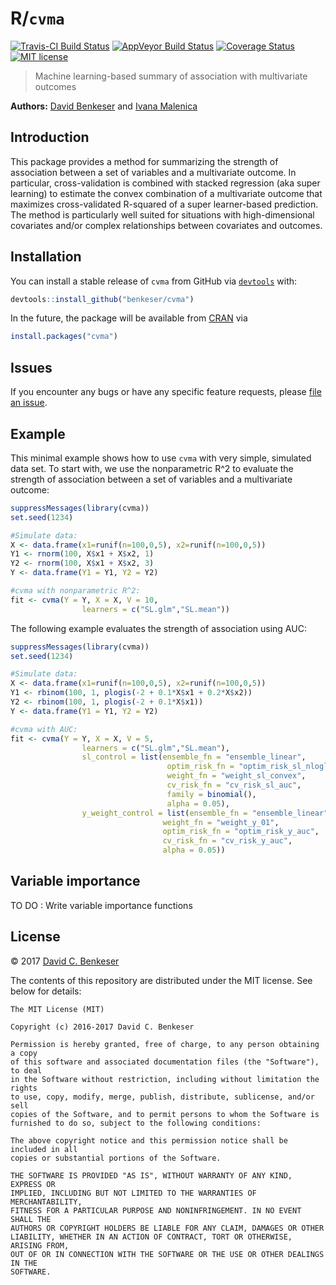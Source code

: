 
<!-- README.md is generated from README.Rmd. Please edit that file -->
R/`cvma`
========

[![Travis-CI Build Status](https://travis-ci.org/benkeser/cvma.svg?branch=master)](https://travis-ci.org/benkeser/cvma) [![AppVeyor Build Status](https://ci.appveyor.com/api/projects/status/github/benkeser/cvma?branch=master&svg=true)](https://ci.appveyor.com/project/benkeser/cvma) [![Coverage Status](https://img.shields.io/codecov/c/github/benkeser/cvma/master.svg)](https://codecov.io/github/benkeser/cvma?branch=master) [![MIT license](http://img.shields.io/badge/license-MIT-brightgreen.svg)](http://opensource.org/licenses/MIT)

> Machine learning-based summary of association with multivariate outcomes

**Authors:** [David Benkeser](https://www.benkeserstatistics.com/) and [Ivana Malenica](https://github.com/podTockom)

Introduction
------------

This package provides a method for summarizing the strength of association between a set of variables and a multivariate outcome. In particular, cross-validation is combined with stacked regression (aka super learning) to estimate the convex combination of a multivariate outcome that maximizes cross-validated R-squared of a super learner-based prediction. The method is particularly well suited for situations with high-dimensional covariates and/or complex relationships between covariates and outcomes.

Installation
------------

You can install a stable release of `cvma` from GitHub via [`devtools`](https://www.rstudio.com/products/rpackages/devtools/) with:

``` r
devtools::install_github("benkeser/cvma")
```

In the future, the package will be available from [CRAN](https://cran.r-project.org/) via

``` r
install.packages("cvma")
```

Issues
------

If you encounter any bugs or have any specific feature requests, please [file an issue](https://github.com/benkeser/cvma/issues).

Example
-------

This minimal example shows how to use `cvma` with very simple, simulated data set. To start with, we use the nonparametric R^2 to evaluate the strength of association between a set of variables and a multivariate outcome:

``` r
suppressMessages(library(cvma))
set.seed(1234)

#Simulate data:
X <- data.frame(x1=runif(n=100,0,5), x2=runif(n=100,0,5))
Y1 <- rnorm(100, X$x1 + X$x2, 1)
Y2 <- rnorm(100, X$x1 + X$x2, 3)
Y <- data.frame(Y1 = Y1, Y2 = Y2)

#cvma with nonparametric R^2:
fit <- cvma(Y = Y, X = X, V = 10, 
                learners = c("SL.glm","SL.mean"))
```

The following example evaluates the strength of association using AUC:

``` r
suppressMessages(library(cvma))
set.seed(1234)

#Simulate data:
X <- data.frame(x1=runif(n=100,0,5), x2=runif(n=100,0,5))
Y1 <- rbinom(100, 1, plogis(-2 + 0.1*X$x1 + 0.2*X$x2))
Y2 <- rbinom(100, 1, plogis(-2 + 0.1*X$x1))
Y <- data.frame(Y1 = Y1, Y2 = Y2)

#cvma with AUC:
fit <- cvma(Y = Y, X = X, V = 5, 
                learners = c("SL.glm","SL.mean"),
                sl_control = list(ensemble_fn = "ensemble_linear",
                                   optim_risk_fn = "optim_risk_sl_nloglik",
                                   weight_fn = "weight_sl_convex",
                                   cv_risk_fn = "cv_risk_sl_auc",
                                   family = binomial(),
                                   alpha = 0.05),
                y_weight_control = list(ensemble_fn = "ensemble_linear",
                                  weight_fn = "weight_y_01",
                                  optim_risk_fn = "optim_risk_y_auc",
                                  cv_risk_fn = "cv_risk_y_auc",
                                  alpha = 0.05))
```

Variable importance
-------------------

TO DO : Write variable importance functions

License
-------

© 2017 [David C. Benkeser](http://www.benkeserstatistics.com)

The contents of this repository are distributed under the MIT license. See below for details:

    The MIT License (MIT)

    Copyright (c) 2016-2017 David C. Benkeser

    Permission is hereby granted, free of charge, to any person obtaining a copy
    of this software and associated documentation files (the "Software"), to deal
    in the Software without restriction, including without limitation the rights
    to use, copy, modify, merge, publish, distribute, sublicense, and/or sell
    copies of the Software, and to permit persons to whom the Software is
    furnished to do so, subject to the following conditions:

    The above copyright notice and this permission notice shall be included in all
    copies or substantial portions of the Software.

    THE SOFTWARE IS PROVIDED "AS IS", WITHOUT WARRANTY OF ANY KIND, EXPRESS OR
    IMPLIED, INCLUDING BUT NOT LIMITED TO THE WARRANTIES OF MERCHANTABILITY,
    FITNESS FOR A PARTICULAR PURPOSE AND NONINFRINGEMENT. IN NO EVENT SHALL THE
    AUTHORS OR COPYRIGHT HOLDERS BE LIABLE FOR ANY CLAIM, DAMAGES OR OTHER
    LIABILITY, WHETHER IN AN ACTION OF CONTRACT, TORT OR OTHERWISE, ARISING FROM,
    OUT OF OR IN CONNECTION WITH THE SOFTWARE OR THE USE OR OTHER DEALINGS IN THE
    SOFTWARE.
